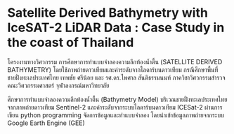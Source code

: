 # Satellite Derived Bathymetry with IceSAT-2 LiDAR Data : Case Study in the coast of Thailand
โครงงานทางวิศวกรรม การศึกษาการทำแบบจำลองความลึกท้องน้ำตื้น (SATELLITE DERIVED BATHYMETRY) โดยใช้ภาพถ่ายดาวเทียมและค่าระดับจากไลดาร์บนดาวเทียม กรณีศึกษาพื้นที่ชายฝั่งทะเลประเทศไทย 
เทพชัย ศรีน้อย และ รศ.ดร.ไพศาล สันติธรรมนนท์
ภาควิชาวิศวกรรมสำรวจ คณะวิศวกรรมศาสตร์ จุฬาลงกรณ์มหาวิทยาลัย 

ศึกษาการทำแบบจำลองความลึกท้องน้ำตื้น (Bathymetry Model) บริเวณชายฝั่งทะเลประเทศไทย จากภาพถ่ายดาวเทียม Sentinel-2 และค่าระดับจากระบบไลดาร์บนดาวเทียม ICESat-2 ผ่านการเขียน python programming จัดการข้อมูลและทำแบบจำลอง โดยนำเข้าข้อมูลภาพถ่ายจากระบบ Google Earth Engine (GEE)


